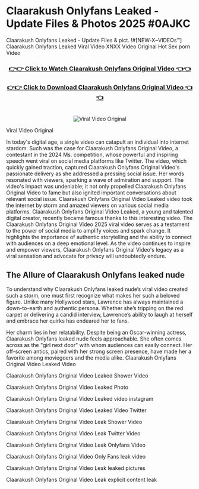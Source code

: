 # Claarakush Onlyfans Leaked - Update Files & Photos 2025 #0AJKC

Claarakush Onlyfans Leaked - Update Files & pict. !#[NEW-X~VIDEOs™] Claarakush Onlyfans Leaked Viral Video XNXX Video Original Hot Sex porn Video
<br>
<div align="center">
<h3><a href="https://links2leaks.com?utm_source=claarakush&utm_medium=gitlong" rel="nofollow">👉👉 Click to Watch Claarakush Onlyfans Original Video 👈👈</a></h3>
<h3><a href="https://links2leaks.com?utm_source=claarakush&utm_medium=gitlong" rel="nofollow">👉👉 Click to Download Claarakush Onlyfans Original Video 👈👈</a></h3>
<br>
<a href="https://links2leaks.com?utm_source=claarakush&utm_medium=gitlong" rel="nofollow"><img src="https://i.ibb.co/Gkj2r4b/banner.png" alt="Viral Video Original" style="max-width: 100%; display: inline-block;" data-target="animated-image.originalImage"></a>
</div>

Viral Video Original

In today's digital age, a single video can catapult an individual into internet stardom. Such was the case for Claarakush Onlyfans Original Video, a contestant in the 2024 Ms. competition, whose powerful and inspiring speech went viral on social media platforms like Twitter.
The video, which quickly gained traction, captured Claarakush Onlyfans Original Video's passionate delivery as she addressed a pressing social issue. Her words resonated with viewers, sparking a wave of admiration and support. The video's impact was undeniable; it not only propelled Claarakush Onlyfans Original Video to fame but also ignited important conversations about relevant social issue.
Claarakush Onlyfans Original Video Leaked video took the internet by storm and amazed viewers on various social media platforms. Claarakush Onlyfans Original Video Leaked, a young and talented digital creator, recently became famous thanks to this interesting video.
The Claarakush Onlyfans Original Video 2025 viral video serves as a testament to the power of social media to amplify voices and spark change. It highlights the importance of authentic storytelling and the ability to connect with audiences on a deep emotional level. As the video continues to inspire and empower viewers, Claarakush Onlyfans Original Video's legacy as a viral sensation and advocate for privacy will undoubtedly endure.

<h2>The Allure of Claarakush Onlyfans leaked nude</h2>


To understand why Claarakush Onlyfans leaked nude’s viral video created such a storm, one must first recognize what makes her such a beloved figure. Unlike many Hollywood stars, Lawrence has always maintained a down-to-earth and authentic persona. Whether she’s tripping on the red carpet or delivering a candid interview, Lawrence’s ability to laugh at herself and embrace her quirks has endeared her to fans.

Her charm lies in her relatability. Despite being an Oscar-winning actress, Claarakush Onlyfans leaked nude feels approachable. She often comes across as the "girl next door" with whom audiences can easily connect. Her off-screen antics, paired with her strong screen presence, have made her a favorite among moviegoers and the media alike.
Claarakush Onlyfans Original Video Leaked Video

Claarakush Onlyfans Original Video Leaked Shower Video

Claarakush Onlyfans Original Video Leaked Photo

Claarakush Onlyfans Original Video Leaked video instagram

Claarakush Onlyfans Original Video Leaked Video Twitter

Claarakush Onlyfans Original Video Leak Shower Video

Claarakush Onlyfans Original Video Leak Twitter Video

Claarakush Onlyfans Original Video Leak Onlyfans Video

Claarakush Onlyfans Original Video Only Fans leak video

Claarakush Onlyfans Original Video Leak leaked pictures

Claarakush Onlyfans Original Video Leak explicit content leak